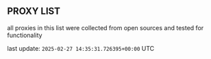 ## PROXY LIST

all proxies in this list were collected from open sources and tested for functionality

last update: `2025-02-27 14:35:31.726395+00:00` UTC
